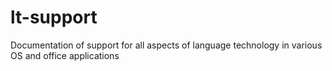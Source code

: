 # lt-support
Documentation of support for all aspects of language technology in various OS and office applications
